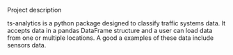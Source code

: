 Project description

ts-analytics is a python package designed to classify traffic systems data. It accepts data in a pandas DataFrame structure and a user can load data from one or multiple locations. A good a examples of these data include sensors data. 